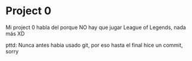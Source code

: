 # Project 0

Mi project 0 habla del porque NO hay que jugar League of Legends, nada más XD

pttd: Nunca antes habia usado git, por eso hasta el final hice un commit, sorry
